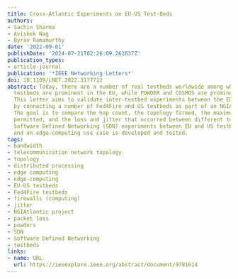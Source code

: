 ```yaml
---
title: Cross-Atlantic Experiments on EU-US Test-Beds
authors:
- Sachin Sharma
- Avishek Nag
- Byrav Ramamurthy
date: '2022-09-01'
publishDate: '2024-07-21T02:26:09.262637Z'
publication_types:
- article-journal
publication: '*IEEE Networking Letters*'
doi: 10.1109/LNET.2022.3177712
abstract: Today, there are a number of real testbeds worldwide among which Fed4Fire
  testbeds are prominent in the EU, while POWDER and COSMOS are prominent in the US.
  This letter aims to validate inter-testbed experiments between the EU and the US
  by connecting a number of Fed4Fire and US testbeds as part of an NGIAtlantic project.
  The goal is to compare the hop count, the topology formed, the maximum bandwidth
  permitted, and the loss and jitter that occurred between different testbeds. Additionally,
  Software Defined Networking (SDN) experiments between EU and US testbeds are conducted,
  and an edge-computing use case is developed and tested.
tags:
- bandwidth
- telecommunication network topology
- topology
- distributed processing
- edge computing
- edge-computing
- EU-US testbeds
- Fed4Fire testbeds
- firewalls (computing)
- jitter
- NGIAtlantic project
- packet loss
- powders
- SDN
- Software Defined Networking
- testbeds
links:
- name: URL
  url: https://ieeexplore.ieee.org/abstract/document/9781614
---
```

